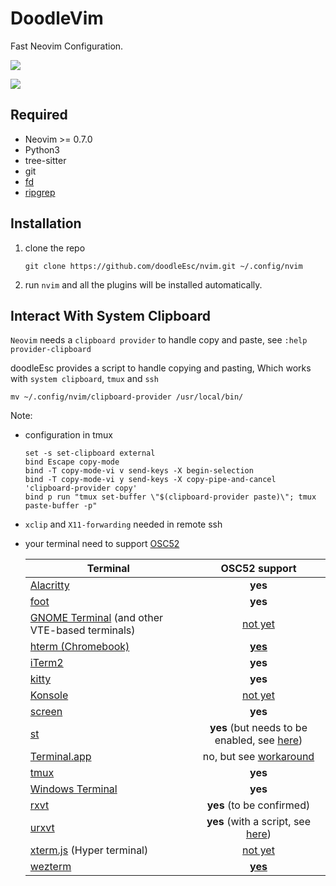 # DoodleVim
Fast Neovim Configuration.

![](https://cdn.jsdelivr.net/gh/doodleEsc/blog-images/20220627112917.png)

![](https://cdn.jsdelivr.net/gh/doodleEsc/blog-images/20220627104042.png)

## Required

* Neovim >= 0.7.0
* Python3
* tree-sitter
* git
* [fd](https://github.com/sharkdp/fd)
* [ripgrep](https://github.com/BurntSushi/ripgrep)

## Installation

1. clone the repo
    ```shell
    git clone https://github.com/doodleEsc/nvim.git ~/.config/nvim
    ```
2. run `nvim` and all the plugins will be installed automatically.

## Interact With System Clipboard

`Neovim` needs a `clipboard provider` to handle copy and paste, see `:help provider-clipboard`

doodleEsc provides a script to handle copying and pasting, Which works with
`system clipboard`, `tmux` and `ssh`

```
mv ~/.config/nvim/clipboard-provider /usr/local/bin/
```

Note:
* configuration in tmux
    ```
    set -s set-clipboard external
    bind Escape copy-mode                                                              
	bind -T copy-mode-vi v send-keys -X begin-selection                                
	bind -T copy-mode-vi y send-keys -X copy-pipe-and-cancel 'clipboard-provider copy' 
	bind p run "tmux set-buffer \"$(clipboard-provider paste)\"; tmux paste-buffer -p" 
    ```

* `xclip` and `X11-forwarding` needed in remote ssh

* your terminal need to support [OSC52](https://en.wikipedia.org/wiki/ANSI_escape_code#OSC_(Operating_System_Command)_sequences)

    | Terminal | OSC52 support |
    |----------|:-------------:|
    | [Alacritty](https://github.com/alacritty/alacritty) | **yes** |
    | [foot](https://codeberg.org/dnkl/foot) | **yes** |
    | [GNOME Terminal](https://github.com/GNOME/gnome-terminal) (and other VTE-based terminals) | [not yet](https://bugzilla.gnome.org/show_bug.cgi?id=795774) |
    | [hterm (Chromebook)](https://chromium.googlesource.com/apps/libapps/+/master/README.md) | [**yes**](https://chromium.googlesource.com/apps/libapps/+/master/nassh/doc/FAQ.md#Is-OSC-52-aka-clipboard-operations_supported) |
    | [iTerm2](https://iterm2.com/) | **yes** |
    | [kitty](https://github.com/kovidgoyal/kitty) | **yes** |
    | [Konsole](https://konsole.kde.org/) | [not yet](https://bugs.kde.org/show_bug.cgi?id=372116) |
    | [screen](https://www.gnu.org/software/screen/) | **yes** |
    | [st](https://st.suckless.org/) | **yes** (but needs to be enabled, see [here](https://git.suckless.org/st/commit/a2a704492b9f4d2408d180f7aeeacf4c789a1d67.html)) |
    | [Terminal.app](https://en.wikipedia.org/wiki/Terminal_(macOS)) | no, but see [workaround](https://github.com/roy2220/osc52pty) |
    | [tmux](https://github.com/tmux/tmux) | **yes** |
    | [Windows Terminal](https://github.com/microsoft/terminal) | **yes** |
    | [rxvt](http://rxvt.sourceforge.net/) | **yes** (to be confirmed) |
    | [urxvt](http://software.schmorp.de/pkg/rxvt-unicode.html) | **yes** (with a script, see [here](https://github.com/ojroques/vim-oscyank/issues/4)) |
    | [xterm.js](https://xtermjs.org/) (Hyper terminal) | [not yet](https://github.com/xtermjs/xterm.js/issues/3260) |
    | [wezterm](https://github.com/wez/wezterm) | [**yes**](https://wezfurlong.org/wezterm/escape-sequences.html#operating-system-command-sequences) |

